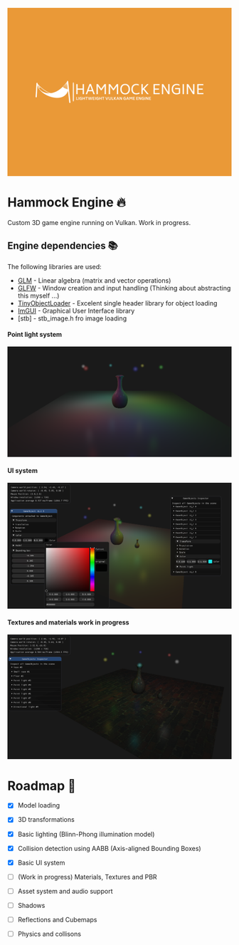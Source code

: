 ![Hammock Engnine Logo](https://raw.githubusercontent.com/elliahu/HammockEngine/master/Img/hammock-engine-logo.png)

# Hammock Engine 🔥
Custom 3D game engine running on Vulkan. Work in progress.

## Engine dependencies 📚
The following libraries are used:
- [GLM](https://github.com/g-truc/glm) - Linear algebra (matrix and vector operations) 
- [GLFW](https://www.glfw.org/) - Window creation and input handling (Thinking about abstracting this myself ...)
- [TinyObjectLoader](https://github.com/tinyobjloader/tinyobjloader) - Excelent single header library for object loading
- [ImGUI](https://github.com/ocornut/imgui) - Graphical User Interface library
- [stb] - stb_image.h fro image loading

#### Point light system
![Point Light System](https://raw.githubusercontent.com/elliahu/HammockEngine/master/Img/point_light_system.png)
#### UI system
![UI System](https://raw.githubusercontent.com/elliahu/HammockEngine/master/Img/ui_system.png)
#### Textures and materials work in progress
![Textures](https://raw.githubusercontent.com/elliahu/HammockEngine/master/Img/experimental_textures.png)

# Roadmap 🚗
- [x] Model loading
- [x] 3D transformations
- [x] Basic lighting (Blinn-Phong illumination model)
- [x] Collision detection using AABB (Axis-aligned Bounding Boxes)
- [x] Basic UI system
- [ ] (Work in progress) Materials, Textures and PBR
- [ ] Asset system and audio support
- [ ] Shadows
- [ ] Reflections and Cubemaps
- [ ] Physics and collisons


